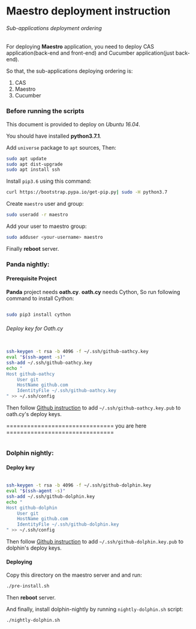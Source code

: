 # Maestro deployment instruction

###### Sub-applications deployment ordering 

For deploying **Maestro** application, you need to deploy CAS application(back-end and front-end) and Cucumber application(just back-end).

So that, the sub-applications deploying ordering is:

1. CAS
2. Maestro
3. Cucumber


### Before running the scripts

This document is provided to deploy on *Ubuntu 16.04*.

You should have installed **python3.7.1**.

Add `universe` package to `apt` sources, Then:

```bash
sudo apt update
sudo apt dist-upgrade
sudo apt install ssh
```

Install `pip3.6` using this command:

```bash
curl https://bootstrap.pypa.io/get-pip.py| sudo -H python3.7
```

Create `maestro` user and group:

```bash
sudo useradd -r maestro
```

Add your user to maestro group:

```bash
sudo adduser <your-username> maestro
```

Finally **reboot** server.

### Panda nightly:

#### Prerequisite Project

**Panda** project needs **oath.cy**.
**oath.cy** needs Cython, So run following command to install Cython:

```bash

sudo pip3 install cython
```

###### Deploy key for Oath.cy

```bash

ssh-keygen -t rsa -b 4096 -f ~/.ssh/github-oathcy.key
eval "$(ssh-agent -s)"
ssh-add ~/.ssh/github-oathcy.key
echo "
Host github-oathcy
    User git
    HostName github.com
    IdentityFile ~/.ssh/github-oathcy.key
" >> ~/.ssh/config
```

Then follow [Github instruction](https://developer.github.com/v3/guides/managing-deploy-keys/#setup-2) to add `~/.ssh/github-oathcy.key.pub` to oath.cy's deploy keys.

=============================== you are here ===============================
```bash

```

### Dolphin nightly:

#### Deploy key

```bash

ssh-keygen -t rsa -b 4096 -f ~/.ssh/github-dolphin.key
eval "$(ssh-agent -s)"
ssh-add ~/.ssh/github-dolphin.key
echo "
Host github-dolphin
    User git
    HostName github.com
    IdentityFile ~/.ssh/github-dolphin.key
" >> ~/.ssh/config
```

Then follow [Github instruction](https://developer.github.com/v3/guides/managing-deploy-keys/#setup-2) to add `~/.ssh/github-dolphin.key.pub` to dolphin's deploy keys.

#### Deploying

Copy this directory on the maestro server and and run:

```bash
./pre-install.sh
```

Then **reboot** server.

And finally, install dolphin-nightly by running `nightly-dolphin.sh` script:

```bash
./nightly-dolphin.sh
```
